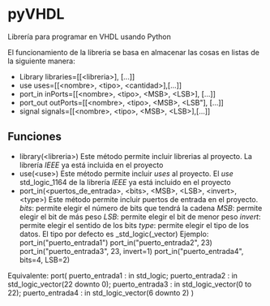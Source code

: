 # pyVHDL
 Librería para programar en VHDL usando Python

El funcionamiento de la libreria se basa en almacenar las cosas en listas de la siguiente manera:
 - Library
 libraries=[[\<libreria\>], [...]]
 - use
 uses=[[\<nombre\>, \<tipo\>, \<cantidad\>],[...]]
 - port_in
 inPorts=[[\<nombre\>, \<tipo\>, \<MSB\>, \<LSB\>], [...]]
- port_out
outPorts=[[\<nombre\>, \<tipo\>, \<MSB\>, \<LSB"], [...]]
- signal
signals=[[\<nombre\>, \<tipo\>, \<MSB\>, \<LSB\>],[...]]


## Funciones
- library(\<libreria\>)
Este método permite incluir librerias al proyecto. La librería _IEEE_ ya está incluida en el proyecto
- use(\<use\>)
Este método permite incluir _uses_ al proyecto. El _use_ std_logic_1164 de la librería _IEEE_ ya está incluido en el proyecto
- port_in(\<puertos_de_entrada\>, \<bits\>, \<MSB\>, \<LSB\>, \<invert\>, \<type\>)
Este método permite incluir puertos de entrada en el proyecto.
_bits_: permite elegir el número de bits que tendrá la cadena
_MSB_: permite elegir el bit de más peso
_LSB_: permite elegir el bit de menor peso
_invert_: permite elegir el sentido de los bits
_type_: permite elegir el tipo de los datos. El tipo por defecto es _std_logic(_vector)
Ejemplo:
port_in("puerto_entrada1")
port_in("puerto_entrada2", 23)
port_in("puerto_entrada3", 23, invert=1)
port_in("puerto_entrada4", bits=4, LSB=2)

Equivalente:
port(
    puerto_entrada1 : in std_logic;
    puerto_entrada2 : in std_logic_vector(22 downto 0);
    puerto_entrada3 : in std_logic_vector(0 to 22);
    puerto_entrada4 : in std_logic_vector(6 downto 2)
)